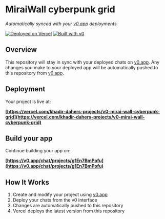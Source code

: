 # MiraiWall cyberpunk grid

*Automatically synced with your [v0.app](https://v0.app) deployments*

[![Deployed on Vercel](https://img.shields.io/badge/Deployed%20on-Vercel-black?style=for-the-badge&logo=vercel)](https://vercel.com/khadir-dahers-projects/v0-mirai-wall-cyberpunk-grid)
[![Built with v0](https://img.shields.io/badge/Built%20with-v0.app-black?style=for-the-badge)](https://v0.app/chat/projects/g1En7BmPofu)

## Overview

This repository will stay in sync with your deployed chats on [v0.app](https://v0.app).
Any changes you make to your deployed app will be automatically pushed to this repository from [v0.app](https://v0.app).

## Deployment

Your project is live at:

**[https://vercel.com/khadir-dahers-projects/v0-mirai-wall-cyberpunk-grid](https://vercel.com/khadir-dahers-projects/v0-mirai-wall-cyberpunk-grid)**

## Build your app

Continue building your app on:

**[https://v0.app/chat/projects/g1En7BmPofu](https://v0.app/chat/projects/g1En7BmPofu)**

## How It Works

1. Create and modify your project using [v0.app](https://v0.app)
2. Deploy your chats from the v0 interface
3. Changes are automatically pushed to this repository
4. Vercel deploys the latest version from this repository